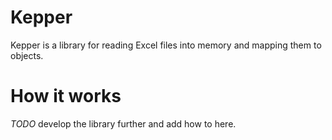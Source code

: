 # Kepper
Kepper is a library for reading Excel files into memory and mapping them to objects.

# How it works
_TODO_ develop the library further and add how to here.
